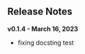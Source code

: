
## Release Notes

<!-- **vx.x.x - xxdatexx** -->

**v0.1.4 - March 16, 2023**

- fixing docsting test

